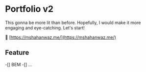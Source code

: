 # Portfolio v2

This gonna be more lit than before.
Hopefully, I would make it more engaging and eye-catching.
Let's start!

:rocket: [https://mshahanwaz.me/](https://mshahanwaz.me/)

## Feature

-[] BEM
-[] ...
